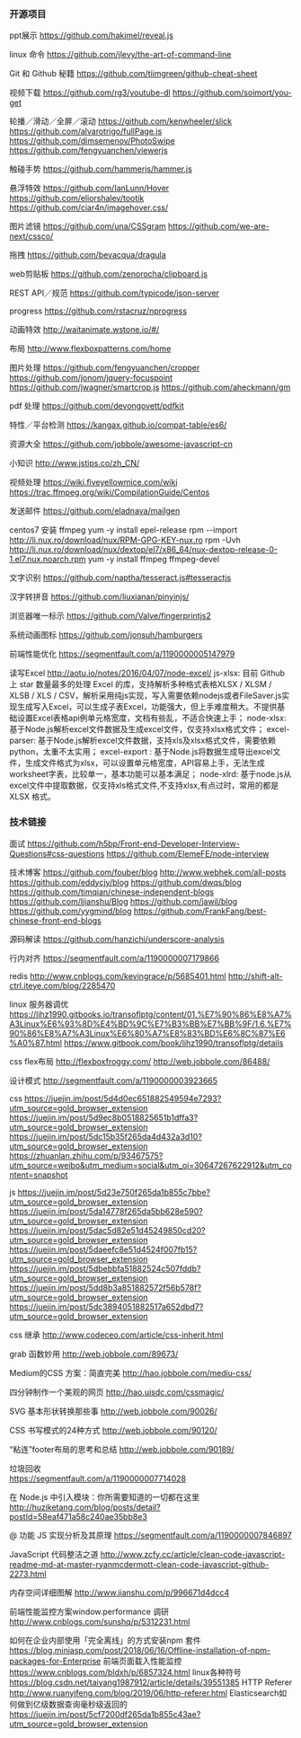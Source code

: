 ### 开源项目
ppt展示
https://github.com/hakimel/reveal.js

linux 命令
https://github.com/jlevy/the-art-of-command-line


Git 和 Github 秘籍
https://github.com/tiimgreen/github-cheat-sheet

视频下载
https://github.com/rg3/youtube-dl
https://github.com/soimort/you-get

轮播／滑动／全屏／滚动
https://github.com/kenwheeler/slick
https://github.com/alvarotrigo/fullPage.js
https://github.com/dimsemenov/PhotoSwipe
https://github.com/fengyuanchen/viewerjs

触碰手势
https://github.com/hammerjs/hammer.js

悬浮特效
https://github.com/IanLunn/Hover
https://github.com/eliorshalev/tootik
https://github.com/ciar4n/imagehover.css/

图片滤镜
https://github.com/una/CSSgram
https://github.com/we-are-next/cssco/

拖拽
https://github.com/bevacqua/dragula

web剪贴板
https://github.com/zenorocha/clipboard.js

REST API／规范
https://github.com/typicode/json-server

progress
https://github.com/rstacruz/nprogress

动画特效
http://waitanimate.wstone.io/#/

布局
http://www.flexboxpatterns.com/home  

图片处理
https://github.com/fengyuanchen/cropper
https://github.com/jonom/jquery-focuspoint
https://github.com/jwagner/smartcrop.js
https://github.com/aheckmann/gm

pdf 处理
https://github.com/devongovett/pdfkit

特性／平台检测
https://kangax.github.io/compat-table/es6/

资源大全
https://github.com/jobbole/awesome-javascript-cn

小知识
http://www.jstips.co/zh_CN/

视频处理
https://wiki.fiveyellowmice.com/wiki
https://trac.ffmpeg.org/wiki/CompilationGuide/Centos

发送邮件
https://github.com/eladnava/mailgen

centos7 安装 ffmpeg
yum -y install epel-release
rpm --import http://li.nux.ro/download/nux/RPM-GPG-KEY-nux.ro
rpm -Uvh http://li.nux.ro/download/nux/dextop/el7/x86_64/nux-dextop-release-0-1.el7.nux.noarch.rpm
yum -y install ffmpeg ffmpeg-devel

文字识别
https://github.com/naptha/tesseract.js#tesseractjs

汉字转拼音
https://github.com/liuxianan/pinyinjs/

浏览器唯一标示
https://github.com/Valve/fingerprintjs2

系统动画图标
https://github.com/jonsuh/hamburgers

前端性能优化
https://segmentfault.com/a/1190000005147979











读写Excel
http://aotu.io/notes/2016/04/07/node-excel/
js-xlsx: 目前 Github 上 star 数量最多的处理 Excel 的库，支持解析多种格式表格XLSX / XLSM / XLSB / XLS / CSV，解析采用纯js实现，写入需要依赖nodejs或者FileSaver.js实现生成写入Excel，可以生成子表Excel，功能强大，但上手难度稍大。不提供基础设置Excel表格api例单元格宽度，文档有些乱，不适合快速上手；
node-xlsx: 基于Node.js解析excel文件数据及生成excel文件，仅支持xlsx格式文件；
excel-parser: 基于Node.js解析excel文件数据，支持xls及xlsx格式文件，需要依赖python，太重不太实用；
excel-export : 基于Node.js将数据生成导出excel文件，生成文件格式为xlsx，可以设置单元格宽度，API容易上手，无法生成worksheet字表，比较单一，基本功能可以基本满足；
node-xlrd: 基于node.js从excel文件中提取数据，仅支持xls格式文件,不支持xlsx,有点过时，常用的都是XLSX 格式。


### 技术链接

面试
https://github.com/h5bp/Front-end-Developer-Interview-Questions#css-questions
https://github.com/ElemeFE/node-interview

技术博客
https://github.com/fouber/blog
http://www.webhek.com/all-posts
https://github.com/eddycjy/blog
https://github.com/dwqs/blog
https://github.com/timqian/chinese-independent-blogs
https://github.com/ljianshu/Blog
https://github.com/jawil/blog
https://github.com/yygmind/blog
https://github.com/FrankFang/best-chinese-front-end-blogs

源码解读
https://github.com/hanzichi/underscore-analysis

行内对齐
https://segmentfault.com/a/1190000007179866

redis
http://www.cnblogs.com/kevingrace/p/5685401.html
http://shift-alt-ctrl.iteye.com/blog/2285470

linux 服务器调优
https://lihz1990.gitbooks.io/transoflptg/content/01.%E7%90%86%E8%A7%A3Linux%E6%93%8D%E4%BD%9C%E7%B3%BB%E7%BB%9F/1.6.%E7%90%86%E8%A7%A3Linux%E6%80%A7%E8%83%BD%E6%8C%87%E6%A0%87.html
https://www.gitbook.com/book/lihz1990/transoflptg/details


css flex布局
http://flexboxfroggy.com/
http://web.jobbole.com/86488/


设计模式
http://segmentfault.com/a/1190000003923665


css
https://juejin.im/post/5d4d0ec651882549594e7293?utm_source=gold_browser_extension
https://juejin.im/post/5d9ec8b0518825651b1dffa3?utm_source=gold_browser_extension
https://juejin.im/post/5dc15b35f265da4d432a3d10?utm_source=gold_browser_extension
https://zhuanlan.zhihu.com/p/93467575?utm_source=weibo&utm_medium=social&utm_oi=30647267622912&utm_content=snapshot

js
https://juejin.im/post/5d23e750f265da1b855c7bbe?utm_source=gold_browser_extension
https://juejin.im/post/5da14778f265da5bb628e590?utm_source=gold_browser_extension
https://juejin.im/post/5dac5d82e51d45249850cd20?utm_source=gold_browser_extension
https://juejin.im/post/5daeefc8e51d4524f007fb15?utm_source=gold_browser_extension
https://juejin.im/post/5dbebbfa51882524c507fddb?utm_source=gold_browser_extension
https://juejin.im/post/5dd8b3a851882572f56b578f?utm_source=gold_browser_extension
https://juejin.im/post/5dc3894051882517a652dbd7?utm_source=gold_browser_extension



css 继承
http://www.codeceo.com/article/css-inherit.html

grab 函数妙用
http://web.jobbole.com/89673/

Medium的CSS 方案：简直完美
http://hao.jobbole.com/mediu-css/

四分钟制作一个美观的网页
http://hao.uisdc.com/cssmagic/

SVG 基本形状转换那些事
http://web.jobbole.com/90026/

CSS 书写模式的24种方式
http://web.jobbole.com/90120/

“粘连”footer布局的思考和总结
http://web.jobbole.com/90189/

垃圾回收   
https://segmentfault.com/a/1190000007714028

在 Node.js 中引入模块：你所需要知道的一切都在这里
http://huziketang.com/blog/posts/detail?postId=58eaf471a58c240ae35bb8e3


@ 功能 JS 实现分析及其原理
https://segmentfault.com/a/1190000007846897

JavaScript 代码整洁之道
http://www.zcfy.cc/article/clean-code-javascript-readme-md-at-master-ryanmcdermott-clean-code-javascript-github-2273.html


内存空间详细图解
http://www.jianshu.com/p/996671d4dcc4


前端性能监控方案window.performance 调研
http://www.cnblogs.com/sunshq/p/5312231.html


如何在企业内部使用「完全离线」的方式安装npm 套件
https://blog.miniasp.com/post/2018/06/16/Offline-installation-of-npm-packages-for-Enterprise
前端页面载入性能监控
https://www.cnblogs.com/bldxh/p/6857324.html
linux各种符号
https://blog.csdn.net/taiyang1987912/article/details/39551385
HTTP Referer
http://www.ruanyifeng.com/blog/2019/06/http-referer.html
Elasticsearch如何做到亿级数据查询毫秒级返回的
https://juejin.im/post/5cf7200df265da1b855c43ae?utm_source=gold_browser_extension
